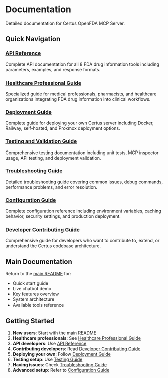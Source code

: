 # Documentation

Detailed documentation for Certus OpenFDA MCP Server.

## Quick Navigation

### [API Reference](api-reference.md)
Complete API documentation for all 8 FDA drug information tools including parameters, examples, and response formats.

### [Healthcare Professional Guide](healthcare-guide.md)
Specialized guide for medical professionals, pharmacists, and healthcare organizations integrating FDA drug information into clinical workflows.

### [Deployment Guide](deployment-guide.md)
Complete guide for deploying your own Certus server including Docker, Railway, self-hosted, and Proxmox deployment options.

### [Testing and Validation Guide](testing-guide.md) 
Comprehensive testing documentation including unit tests, MCP inspector usage, API testing, and deployment validation.

### [Troubleshooting Guide](troubleshooting-guide.md)
Detailed troubleshooting guide covering common issues, debug commands, performance problems, and error resolution.

### [Configuration Guide](configuration-guide.md)
Complete configuration reference including environment variables, caching behavior, security settings, and production deployment.

### [Developer Contributing Guide](developer-guide.md)
Comprehensive guide for developers who want to contribute to, extend, or understand the Certus codebase architecture.

## Main Documentation

Return to the [main README](../README.md) for:
- Quick start guide
- Live chatbot demo
- Key features overview
- System architecture
- Available tools reference

## Getting Started

1. **New users**: Start with the main [README](../README.md)
2. **Healthcare professionals**: See [Healthcare Professional Guide](healthcare-guide.md)
3. **API developers**: Use [API Reference](api-reference.md) 
4. **Contributing developers**: Read [Developer Contributing Guide](developer-guide.md)
5. **Deploying your own**: Follow [Deployment Guide](deployment-guide.md)
6. **Testing setup**: Use [Testing Guide](testing-guide.md)
7. **Having issues**: Check [Troubleshooting Guide](troubleshooting-guide.md)
8. **Advanced setup**: Refer to [Configuration Guide](configuration-guide.md)